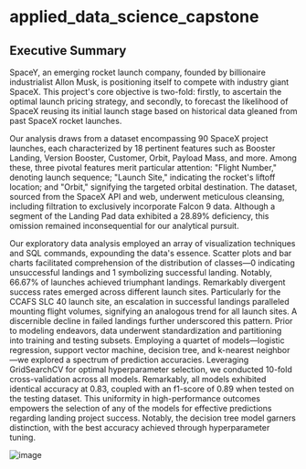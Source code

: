 # applied_data_science_capstone

## Executive Summary
SpaceY, an emerging rocket launch company, founded by billionaire industrialist Allon Musk, is positioning itself to compete with industry giant SpaceX. This project's core objective is two-fold: firstly, to ascertain the optimal launch pricing strategy, and secondly, to forecast the likelihood of SpaceX reusing its initial launch stage based on historical data gleaned from past SpaceX rocket launches.

Our analysis draws from a dataset encompassing 90 SpaceX project launches, each characterized by 18 pertinent features such as Booster Landing, Version Booster, Customer, Orbit, Payload Mass, and more. Among these, three pivotal features merit particular attention: "Flight Number," denoting launch sequence; "Launch Site," indicating the rocket's liftoff location; and "Orbit," signifying the targeted orbital destination. The dataset, sourced from the SpaceX API and web, underwent meticulous cleansing, including filtration to exclusively incorporate Falcon 9 data. Although a segment of the Landing Pad data exhibited a 28.89% deficiency, this omission remained inconsequential for our analytical pursuit.

Our exploratory data analysis employed an array of visualization techniques and SQL commands, expounding the data's essence. Scatter plots and bar charts facilitated comprehension of the distribution of classes—0 indicating unsuccessful landings and 1 symbolizing successful landing. Notably, 66.67% of launches achieved triumphant landings. Remarkably divergent success rates emerged across different launch sites. Particularly for the CCAFS SLC 40 launch site, an escalation in successful landings paralleled mounting flight volumes, signifying an analogous trend for all launch sites. A discernible decline in failed landings further underscored this pattern. Prior to modeling endeavors, data underwent standardization and partitioning into training and testing subsets. 
Employing a quartet of models—logistic regression, support vector machine, decision tree, and k-nearest neighbor—we explored a spectrum of prediction accuracies. Leveraging GridSearchCV for optimal hyperparameter selection, we conducted 10-fold cross-validation across all models. Remarkably, all models exhibited identical accuracy at 0.83, coupled with an f1-score of 0.89 when tested on the testing dataset. This uniformity in high-performance outcomes empowers the selection of any of the models for effective predictions regarding landing project success. Notably, the decision tree model garners distinction, with the best accuracy achieved through hyperparameter tuning.

![image](https://github.com/musasmike/applied_data_science_capstone/assets/70798790/aa2a244c-bb34-4dc1-9679-b63ebd929a3c)
